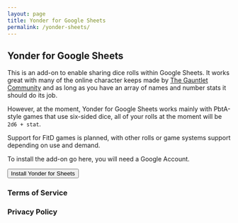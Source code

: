 ```yaml
---
layout: page
title: Yonder for Google Sheets
permalink: /yonder-sheets/
---
```


## Yonder for Google Sheets

This is an add-on to enable sharing dice rolls within Google Sheets. It works great with many of the online character keeps made by [The Gauntlet Community](https://gauntlet-rpg.com/) and as long as you have an array of names and number stats it should do its job.

However, at the moment, Yonder for Google Sheets works mainly with PbtA-style games that use six-sided dice, all of your rolls at the moment will be `2d6 + stat`.

Support for FitD games is planned, with other rolls or game systems support depending on use and demand.

To install the add-on go here, you will need a Google Account.

<button style="text-align:center">Install Yonder for Sheets</button>


### Terms of Service

### Privacy Policy
